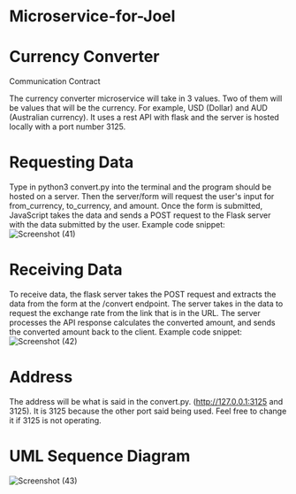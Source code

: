 # Microservice-for-Joel
# Currency Converter
Communication Contract

The currency converter microservice will take in 3 values. Two of them will be values that will be the currency. For example, USD (Dollar) and AUD (Australian currency). It uses a rest API with flask and the server is hosted locally with a port number 3125. 

# Requesting Data

Type in python3 convert.py into the terminal and the program should be hosted on a server. Then the server/form will request the user's input for from_currency, to_currency, and amount. Once the form is submitted, JavaScript takes the data and sends a POST request to the Flask server with the data submitted by the user.
Example code snippet:
![Screenshot (41)](https://github.com/Neighbor07/Microservice-for-Joel/assets/167046423/629004f5-897b-4b23-a21b-72b21d002358)


# Receiving Data

To receive data, the flask server takes the POST request and extracts the data from the form at the /convert endpoint. The server takes in the data to request the exchange rate from the link that is in the URL. The server processes the API response calculates the converted amount, and sends the converted amount back to the client. 
Example code snippet:
![Screenshot (42)](https://github.com/Neighbor07/Microservice-for-Joel/assets/167046423/a5bbd364-5ee1-4a8e-a6d8-02c31c22c9e6)


# Address

The address will be what is said in the convert.py. (http://127.0.0.1:3125 and 3125). It is 3125 because the other port said being used. Feel free to change it if 3125 is not operating. 

# UML Sequence Diagram
![Screenshot (43)](https://github.com/Neighbor07/Microservice-for-Joel/assets/167046423/93fdf22e-3a74-4751-9405-4ca0a81c9203)

